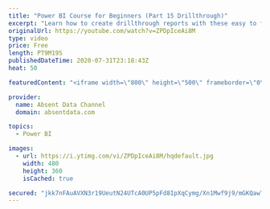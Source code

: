 ```yaml
---
title: "Power BI Course for Beginners (Part 15 Drillthrough)"
excerpt: "Learn how to create drillthrough reports with these easy to follow steps."
originalUrl: https://youtube.com/watch?v=ZPDpIceAi8M
type: video
price: Free
length: PT9M19S
publishedDateTime: 2020-07-31T23:18:43Z
heat: 50

featuredContent: "<iframe width=\"800\" height=\"500\" frameborder=\"0\" src=\"https://www.youtube.com/embed/ZPDpIceAi8M\" allow=\"accelerometer; autoplay; encrypted-media; gyroscope; picture-in-picture\" allowfullscreen></iframe>"

provider:
  name: Absent Data Channel
  domain: absentdata.com

topics:
  - Power BI

images:
  - url: https://i.ytimg.com/vi/ZPDpIceAi8M/hqdefault.jpg
    width: 480
    height: 360
    isCached: true

secured: "jkk7nFAuAVXN3r19UeutN24UTcA0UP5pFd8IpXqCymg/Xn1Mwf9j9/mGKQawTcczb3JidY4KbU5B9iOeQsglCMM3oSmfqMFtWoPItrUlp5BswJMCQglieFv+7K9b7J8CSNxb52hT1bEFY4UZxReOmccl3nYE4w//0eTZH/QMoueok4AjWKBfdh93j+d+kR0Ni7oWe9nb0DJDa3K4At2BKCxoqstpoOJ3BejtFAGBLX2H0nQqsiiFwFFmrBRqK/Rt4Aleb2kPsXDn7XWIVkgI/zuxWvL/A5Pq++Ey9I7kT2N3a1cSDaOGUe6K61iqvAsmNSkSc7qGhRlPyuyqkagtJQcwBtNTzIzJryrF0OXwutOWXZXmTQxt5r7+OK2hlwUtLfcy4M5iKSj+zPTMu4szVTA2EMwbyWkOQ/GRXzsQiDk=;fuZqTaZZ1/i+Pby0P3K82g=="
---
```


